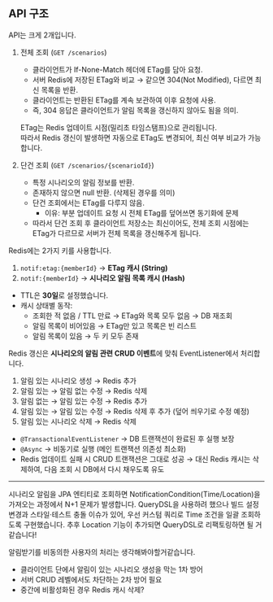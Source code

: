 ## API 구조

API는 크게 2개입니다.
1. 전체 조회 (`GET /scenarios`)
    - 클라이언트가 If-None-Match 헤더에 ETag를 담아 요청.
    - 서버 Redis에 저장된 ETag와 비교 → 같으면 304(Not Modified), 다르면 최신 목록을 반환.
    - 클라이언트는 반환된 ETag를 계속 보관하여 이후 요청에 사용.
    - 즉, 304 응답은 클라이언트가 알림 목록을 갱신하지 않아도 됨을 의미.
      
    ETag는 Redis 업데이트 시점(밀리초 타임스탬프)으로 관리됩니다.  
    따라서 Redis 갱신이 발생하면 자동으로 ETag도 변경되어, 최신 여부 비교가 가능합니다.
    
2. 단건 조회 (`GET /scenarios/{scenarioId}`)
    - 특정 시나리오의 알림 정보를 반환.
    - 존재하지 않으면 null 반환. (삭제된 경우를 의미)
    - 단건 조회에서는 ETag를 다루지 않음.
        - 이유: 부분 업데이트 요청 시 전체 ETag를 덮어쓰면 동기화에 문제
    - 따라서 단건 조회 후 클라이언트 저장소는 최신이어도, 전체 조회 시점에는 ETag가 다르므로 서버가 전체 목록을 갱신해주게 됩니다.

Redis에는 2가지 키를 사용합니다.
1. `notif:etag:{memberId}` → **ETag 캐시 (String)**
2. `notif:{memberId}` → **시나리오 알림 목록 캐시 (Hash)**
- TTL은 **30일**로 설정했습니다.
- 캐시 상태별 동작:
    - 조회한 적 없음 / TTL 만료 → ETag와 목록 모두 없음 → DB 재조회
    - 알림 목록이 비어있음 → ETag만 있고 목록은 빈 리스트
    - 알림 목록이 있음 → 두 키 모두 존재

Redis 갱신은 **시나리오의 알림 관련 CRUD 이벤트**에 맞춰 EventListener에서 처리합니다.
1. 알림 있는 시나리오 생성 → Redis 추가
2. 알림 있는 → 알림 없는 수정 → Redis 삭제
3. 알림 없는 → 알림 있는 수정 → Redis 추가
4. 알림 있는 → 알림 있는 수정 → Redis 삭제 후 추가 (덮어 씌우기로 수정 예정)
5. 알림 있는 시나리오 삭제 → Redis 삭제
- `@TransactionalEventListener` → DB 트랜잭션이 완료된 후 실행 보장
- `@Async` → 비동기로 실행 (메인 트랜잭션 의존성 최소화)
- Redis 업데이트 실패 시 CRUD 트랜잭션은 그대로 성공 → 대신 Redis 캐시는 삭제하여, 다음 조회 시 DB에서 다시 채우도록 유도

---
시나리오 알림을 JPA 엔티티로 조회하면 NotificationCondition(Time/Location)을 가져오는 과정에서 N+1 문제가 발생합니다. QueryDSL을 사용하려 했으나 빌드 설정 변경과 스타일·테스트 충돌 이슈가 있어, 우선 커스텀 쿼리로 Time 조건을 일괄 조회하도록 구현했습니다. 추후 Location 기능이 추가되면 QueryDSL로 리팩토링하면 될 거 같습니다!

알림받기를 비동의한 사용자의 처리는 생각해봐야할거같습니다.
- 클라이언트 단에서 알림이 있는 시나리오 생성을 막는 1차 방어
-  서버 CRUD 레벨에서도 차단하는 2차 방어 필요
- 중간에 비활성화된 경우 Redis 캐시 삭제?

